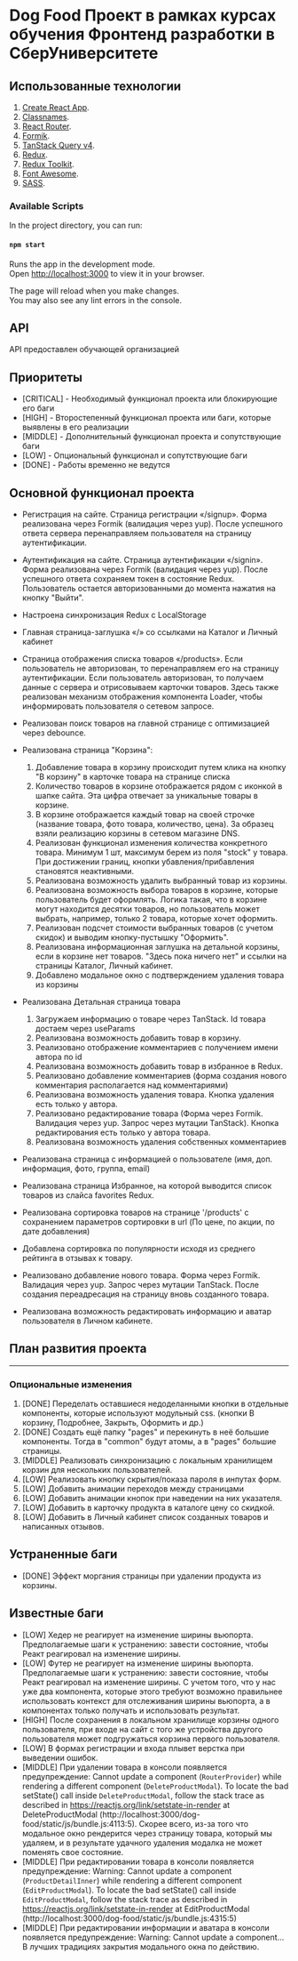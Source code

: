 # Dog Food Проект в рамках курсах обучения Фронтенд разработки в СберУниверситете

## Использованные технологии

1. [Create React App](https://github.com/facebook/create-react-app).
2. [Classnames](https://www.npmjs.com/package/classnames).
1. [React Router](https://reactrouter.com/en/main).
1. [Formik](https://formik.org/).
1. [TanStack Query v4](https://tanstack.com/query/latest).
1. [Redux](https://redux.js.org/).
1. [Redux Toolkit](https://redux-toolkit.js.org/).
1. [Font Awesome](https://fontawesome.com/).
1. [SASS](https://www.npmjs.com/package/sass).

### Available Scripts

In the project directory, you can run:

#### `npm start`

Runs the app in the development mode.\
Open [http://localhost:3000](http://localhost:3000) to view it in your browser.

The page will reload when you make changes.\
You may also see any lint errors in the console.

## API 

API предоставлен обучающей организацией

## Приоритеты 

+ [CRITICAL] - Необходимый функционал проекта или блокирующие его баги
+ [HIGH] - Второстепенный функционал проекта или баги, которые выявлены в его реализации
+ [MIDDLE] - Дополнительный функционал проекта и сопутствующие баги
+ [LOW] - Опциональный функционал и сопутствующие баги
+ [DONE] - Работы временно не ведутся


## Основной функционал проекта

+ Регистрация на сайте. Страница регистрации «/signup». Форма реализована через Formik (валидация через yup). После успешного ответа сервера перенаправляем пользователя на страницу аутентификации.

+ Аутентификация на сайте. Страница аутентификации «/signin». Форма реализована через Formik (валидация через yup). После успешного ответа сохраняем токен в состояние Redux. Пользователь остается авторизованными до момента нажатия на кнопку "Выйти". 

+ Настроена синхронизация Redux с LocalStorage

+ Главная страница-заглушка «/» со ссылками на Каталог и Личный кабинет

+ Страница отображения списка товаров «/products». Если пользователь не авторизован, то перенаправляем его на страницу аутентификации. Если пользователь авторизован, то получаем данные с сервера и отрисовываем карточки товаров. Здесь также реализован механизм отображения компонента Loader, чтобы информировать пользователя о сетевом запросе.

+ Реализован поиск товаров на главной странице с оптимизацией через debounce.

+ Реализована страница "Корзина": 
  1) Добавление товара в корзину происходит путем клика на кнопку "В корзину" в карточке товара на странице списка
  2) Количество товаров в корзине отображается рядом с иконкой в шапке сайта. Эта цифра отвечает за уникальные товары в корзине.
  3) В корзине отображается каждый товар на своей строчке (название товара, фото товара, количество, цена). За образец взяли реализацию корзины в сетевом магазине DNS.
  4) Реализован функционал изменения количества конкретного товара. Минимум 1 шт, максимум берем из поля "stock" у товара. При достижении границ, кнопки убавления/прибавления становятся неактивными.
  5) Реализована возможность удалить выбранный товар из корзины.
  6) Реализована возможность выбора товаров в корзине, которые пользователь будет оформлять. Логика такая, что в корзине могут находится десятки товаров, но пользователь может выбрать, например, только 2 товара, которые хочет оформить. 
  7) Реализован подсчет стоимости выбранных товаров (с учетом скидок) и выводим кнопку-пустышку "Оформить".
  8) Реализована информационная заглушка на детальной корзины, если в корзине нет товаров. "Здесь пока ничего нет" и ссылки на страницы Каталог, Личный кабинет.
  9) Добавлено модальное окно с подтверждением удаления товара из корзины

+ Реализована Детальная страница товара
  1) Загружаем информацию о товаре через TanStack. Id товара достаем через useParams
  2) Реализована возможность добавить товар в корзину.
  3) Реализовано отображение комментариев с получением имени автора по id
  4) Реализована возможность добавить товар в избранное в Redux.
  5) Реализовано добавление комментариев (форма создания нового комментария располагается над комментариями)
  6) Реализована возможность удаления товара. Кнопка удаления есть только у автора.
  7) Реализовано редактирование товара (Форма через Formik. Валидация через yup. Запрос через мутации TanStack). Кнопка редактирования есть только у автора товара.
  8) Реализована возможность удаления собственных комментариев

+ Реализована страница с информацией о пользователе (имя, доп. информация, фото, группа, email)

+ Реализована страница Избранное, на которой выводится список товаров из слайса favorites Redux.

+ Реализована сортировка товаров на странице '/products' с сохранением параметров сортировки в url (По цене, по акции, по дате добавления)

+ Добавлена сортировка по популярности исходя из среднего рейтинга в отзывах к товару.

+ Реализовано добавление нового товара. Форма через Formik. Валидация через yup. Запрос через мутации TanStack. После создания переадресация на страницу вновь созданного товара.

+ Реализована возможность редактировать информацию и аватар пользователя в Личном кабинете.


## План развития проекта
-------------------------

### Опциональные изменения 
1. [DONE] Переделать оставшиеся недоделанными кнопки в отдельные компоненты, которые используют модульный css. (кнопки В корзину, Подробнее, Закрыть, Оформить и др.)
2. [DONE] Создать ещё папку "pages" и перекинуть в неё большие компоненты. Тогда в "common" будут атомы, а в "pages" большие страницы.
3. [MIDDLE] Реализовать синхронизацию с локальным хранилищем корзин для нескольких пользователей.
4. [LOW] Реализовать кнопку скрытия/показа пароля в инпутах форм.
5. [LOW] Добавить анимации переходов между страницами
6. [LOW] Добавить анимации кнопок при наведении на них указателя.
8. [LOW] Добавить в карточку продукта в каталоге цену со скидкой.
9. [LOW] Добавить в Личный кабинет список созданных товаров и написанных отзывов. 

## Устраненные баги
+ [DONE] Эффект моргания страницы при удалении продукта из корзины. 

## Известные баги

- [LOW] Хедер не реагирует на изменение ширины вьюпорта. Предполагаемые шаги к устранению: завести состояние, чтобы Реакт реагировал на изменение ширины. 
- [LOW] Футер не реагирует на изменение ширины вьюпорта. Предполагаемые шаги к устранению: завести состояние, чтобы Реакт реагировал на изменение ширины. С учетом того, что у нас уже два компонента, которые этого требуют возможно правильнее использовать контекст для отслеживания ширины вьюпорта, а в компонентах только получать и использовать результат.
- [HIGH] После сохранения в локальном хранилище корзины одного пользователя, при входе на сайт с того же устройства другого пользователя может подгружаться корзина первого пользователя.
- [LOW] В формах регистрации и входа плывет верстка при выведении ошибок.
- [MIDDLE] При удалении товара в консоли появляется предупреждение: Cannot update a component (`RouterProvider`) while rendering a different component (`DeleteProductModal`). To locate the bad setState() call inside `DeleteProductModal`, follow the stack trace as described in https://reactjs.org/link/setstate-in-render
    at DeleteProductModal (http://localhost:3000/dog-food/static/js/bundle.js:4113:5). Скорее всего, из-за того что модальное окно рендерится через страницу товара, который мы удаляем, и в результате удачного удаления модалка не может поменять свое состояние.
- [MIDDLE] При редактировании товара в консоли появляется предупреждение: Warning: Cannot update a component (`ProductDetailInner`) while rendering a different component (`EditProductModal`). To locate the bad setState() call inside `EditProductModal`, follow the stack trace as described in https://reactjs.org/link/setstate-in-render
    at EditProductModal (http://localhost:3000/dog-food/static/js/bundle.js:4315:5)
- [MIDDLE] При редактировании информации и аватара в консоли появляется предупреждение: Warning: Cannot update a component... В лучших традициях закрытия модального окна по действию. 

